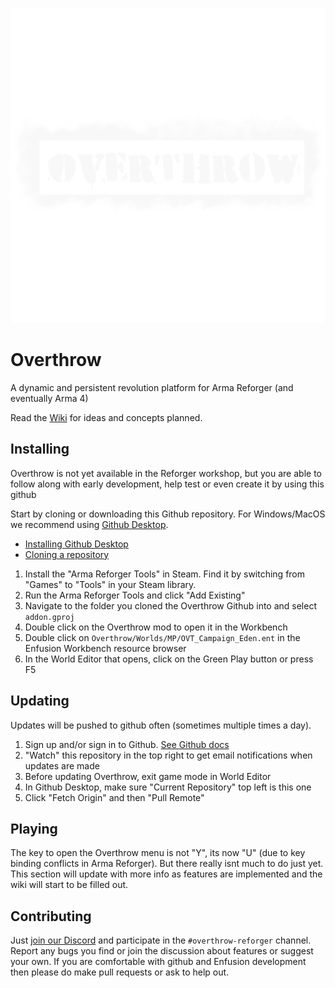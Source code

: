 ![Overthrow](https://github.com/ArmaOverthrow/Overthrow.Arma4/blob/main/UI/Textures/logo_overthrow.png?raw=true)

# Overthrow
A dynamic and persistent revolution platform for Arma Reforger (and eventually Arma 4)

Read the [Wiki](https://github.com/ArmaOverthrow/Overthrow.Arma4/wiki) for ideas and concepts planned.

## Installing
Overthrow is not yet available in the Reforger workshop, but you are able to follow along with early development, help test or even create it by using this github

Start by cloning or downloading this Github repository. For Windows/MacOS we recommend using [Github Desktop](https://desktop.github.com/). 
 - [Installing Github Desktop](https://docs.github.com/en/desktop/installing-and-configuring-github-desktop/installing-and-authenticating-to-github-desktop/installing-github-desktop)
 - [Cloning a repository](https://docs.github.com/en/repositories/creating-and-managing-repositories/cloning-a-repository)
1. Install the "Arma Reforger Tools" in Steam. Find it by switching from "Games" to "Tools" in your Steam library.
1. Run the Arma Reforger Tools and click "Add Existing"
1. Navigate to the folder you cloned the Overthrow Github into and select `addon.gproj`
1. Double click on the Overthrow mod to open it in the Workbench
1. Double click on `Overthrow/Worlds/MP/OVT_Campaign_Eden.ent` in the Enfusion Workbench resource browser
1. In the World Editor that opens, click on the Green Play button or press F5

## Updating
Updates will be pushed to github often (sometimes multiple times a day). 

1. Sign up and/or sign in to Github. [See Github docs](https://docs.github.com/en/get-started/onboarding/getting-started-with-your-github-account)
1. "Watch" this repository in the top right to get email notifications when updates are made
1. Before updating Overthrow, exit game mode in World Editor
1. In Github Desktop, make sure "Current Repository" top left is this one
1. Click "Fetch Origin" and then "Pull Remote"

## Playing
The key to open the Overthrow menu is not "Y", its now "U" (due to key binding conflicts in Arma Reforger). But there really isnt much to do just yet. This section will update with more info as features are implemented and the wiki will start to be filled out.

## Contributing
Just [join our Discord](https://discord.gg/j6CvmFfZ95) and participate in the `#overthrow-reforger` channel. Report any bugs you find or join the discussion about features or suggest your own. If you are comfortable with github and Enfusion development then please do make pull requests or ask to help out.
